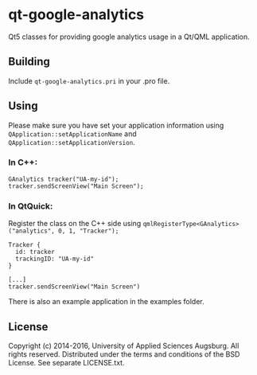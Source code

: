qt-google-analytics
================

Qt5 classes for providing google analytics usage in a Qt/QML application.

## Building
Include ```qt-google-analytics.pri``` in your .pro file.

## Using
Please make sure you have set your application information using ```QApplication::setApplicationName``` and ```QApplication::setApplicationVersion```.

### In C++:
```
GAnalytics tracker("UA-my-id");
tracker.sendScreenView("Main Screen");
```

### In QtQuick:
Register the class on the C++ side using ```qmlRegisterType<GAnalytics>("analytics", 0, 1, "Tracker");```
```
Tracker {
  id: tracker
  trackingID: "UA-my-id"
}

[...]
tracker.sendScreenView("Main Screen")
```

There is also an example application in the examples folder.

## License
Copyright (c) 2014-2016, University of Applied Sciences Augsburg.
All rights reserved. Distributed under the terms and conditions of the BSD License. See separate LICENSE.txt.
